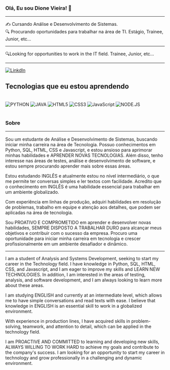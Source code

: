 ### Olá, Eu sou **Dione Vieira**! 🤙
<hr>
✍️ Cursando Análise e Desenvolvimento de Sistemas.<br/>
🔍 Procurando oportunidades para trabalhar na área de TI. Estágio, Trainee, Junior, etc...<hr>
🔍Looking for opportunities to work in the IT field. Trainee, Junior, etc...<hr>

[![LinkdIn](https://img.shields.io/badge/LinkedIn-0077B5?style=for-the-badge&logo=linkedin&logoColor=white)](https://www.linkedin.com/in/dione-willian-vieira-71284b235/)



## Tecnologias que eu estou aprendendo

<div style="display: inline_block"><br/>
    <img align="center" alt="PYTHON" src="https://img.shields.io/badge/Python-14354C?style=for-the-badge&logo=python&logoColor=white" />
    <img align="center" alt="JAVA" src="https://img.shields.io/badge/Java-ED8B00?style=for-the-badge&logo=java&logoColor=white" />
    <img align="center" alt="HTML5" src="https://img.shields.io/badge/HTML-239120?style=for-the-badge&logo=html5&logoColor=white" />
    <img align="center" alt="CSS3" src="https://img.shields.io/badge/CSS3-1572B6?style=for-the-badge&logo=css3&logoColor=white" />
    <img align="center" alt="JavaScript" src="https://img.shields.io/badge/JavaScript-F7DF1E?style=for-the-badge&logo=javascript&logoColor=black" />
    <img align="center" alt="NODE.JS" src="https://img.shields.io/badge/Node.js-43853D?style=for-the-badge&logo=node.js&logoColor=white" />
</div><br/>

### Sobre <hr>

Sou um estudante de Análise e Desenvolvimento de Sistemas, buscando iniciar minha carreira na área de Tecnologia. Possuo conhecimentos em Python, SQL, HTML, CSS e Javascript, e estou ansioso para aprimorar minhas habilidades e APRENDER NOVAS TECNOLOGIAS. Além disso, tenho interesse nas áreas de testes, análise e desenvolvimento de software, e estou sempre procurando aprender mais sobre essas áreas.

Estou estudando INGLÊS e atualmente estou no nível intermediário, o que me permite ter conversas simples e ler textos com facilidade. Acredito que o conhecimento em INGLÊS é uma habilidade essencial para trabalhar em um ambiente globalizado.

Com experiência em linhas de produção, adquiri habilidades em resolução de problemas, trabalho em equipe e atenção aos detalhes, que podem ser aplicadas na área de tecnologia.

Sou PROATIVO E COMPROMETIDO em aprender e desenvolver novas habilidades, SEMPRE DISPOSTO A TRABALHAR DURO para alcançar meus objetivos e contribuir com o sucesso da empresa. Procuro uma oportunidade para iniciar minha carreira em tecnologia e crescer profissionalmente em um ambiente desafiador e dinâmico.
_______________________________________________________________________________________________________________

I am a student of Analysis and Systems Development, seeking to start my career in the Technology field. I have knowledge in Python, SQL, HTML, CSS, and Javascript, and I am eager to improve my skills and LEARN NEW TECHNOLOGIES. In addition, I am interested in the areas of testing, analysis, and software development, and I am always looking to learn more about these areas.

I am studying ENGLISH and currently at an intermediate level, which allows me to have simple conversations and read texts with ease. I believe that knowledge in ENGLISH is an essential skill to work in a globalized environment.

With experience in production lines, I have acquired skills in problem-solving, teamwork, and attention to detail, which can be applied in the technology field.

I am PROACTIVE AND COMMITTED to learning and developing new skills, ALWAYS WILLING TO WORK HARD to achieve my goals and contribute to the company's success. I am looking for an opportunity to start my career in technology and grow professionally in a challenging and dynamic environment.
